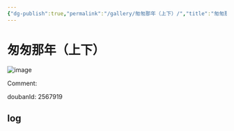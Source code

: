 ```yaml
---
{"dg-publish":true,"permalink":"/gallery/匆匆那年（上下）/","title":"匆匆那年（上下）","created":"2025-05-31T15:38:34.744+08:00"}
---
```



# 匆匆那年（上下）

![image](https://hiraeth-picbed.oss-cn-beijing.aliyuncs.com/20250531153834.webp)

Comment: 



doubanId: 2567919

## log

